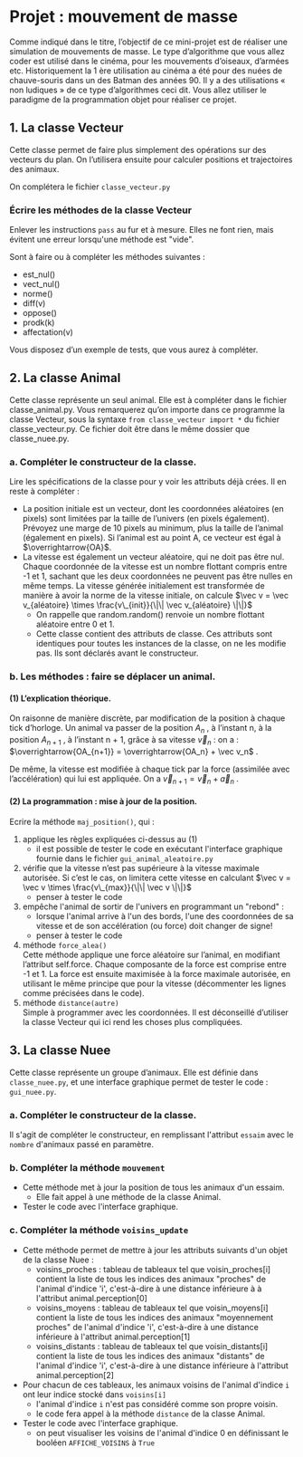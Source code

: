 # Projet : mouvement de masse

Comme indiqué dans le titre, l’objectif de ce mini-projet est de réaliser une simulation de mouvements de masse. 
Le type d’algorithme que vous allez coder est utilisé dans le cinéma, pour les mouvements d’oiseaux, d’armées etc. 
Historiquement la 1 ère utilisation au cinéma a été pour des nuées de chauve-souris dans un des Batman des années 90. 
Il y a des utilisations « non ludiques » de ce type d’algorithmes ceci dit.
Vous allez utiliser le paradigme de la programmation objet pour réaliser ce projet.

## 1. La classe Vecteur

Cette classe permet de faire plus simplement des opérations sur des vecteurs du plan. On l’utilisera
ensuite pour calculer positions et trajectoires des animaux.

On complétera le fichier `classe_vecteur.py` 

### Écrire les méthodes de la classe Vecteur
Enlever les instructions `pass` au fur et à mesure. Elles ne font rien, mais évitent une erreur lorsqu'une méthode est "vide".  

Sont à faire ou à compléter les méthodes suivantes :
*  est_nul()
* vect_nul()
* norme()
* diff(v)
* oppose()
* prodk(k)
* affectation(v)  

Vous disposez d’un exemple de tests,  que vous aurez à compléter. 

## 2. La classe Animal
Cette classe représente un seul animal.
Elle est à compléter dans le fichier classe_animal.py.
Vous remarquerez qu’on importe dans ce programme la classe Vecteur, sous la syntaxe 
`from classe_vecteur import *` du fichier classe_vecteur.py. 
Ce fichier doit être dans le même dossier que classe_nuee.py.

### a. Compléter le constructeur de la classe.

Lire les spécifications de la classe pour y voir les attributs déjà crées. 
Il en reste à compléter :
* La position initiale est un vecteur, dont les coordonnées aléatoires (en pixels) sont limitées par la taille de l’univers (en pixels également). Prévoyez une marge de 10 pixels au minimum, plus la taille de l’animal (également en pixels). Si l’animal est au point A, ce vecteur est égal à $\overrightarrow{OA}$.
* La vitesse est également un vecteur aléatoire, qui ne doit pas être nul. Chaque coordonnée de la vitesse est un nombre flottant compris entre -1 et 1, sachant que les deux coordonnées ne peuvent pas
être nulles en même temps. La vitesse générée initialement est transformée de manière à avoir la
norme de la vitesse initiale, on calcule
$\vec v = \vec v_{aléatoire} \times \frac{v\_{init}}{\|\| \vec v_{aléatoire} \|\|}$
  * On rappelle que random.random() renvoie un nombre flottant aléatoire entre 0 et 1.
  * Cette classe contient des attributs de classe. Ces attributs sont identiques pour toutes les instances de la classe, on ne les modifie pas. Ils sont déclarés avant le constructeur.

### b. Les méthodes : faire se déplacer un animal.
#### (1) L’explication théorique.
On raisonne de manière discrète, par modification de la position à chaque tick d’horloge.
Un animal va passer de la position $A_n$ , à l’instant n, à la position 
$A_{n+1}$  , à l’instant n + 1, grâce à
sa vitesse $\vec v_ n$ : 
on a : $\overrightarrow{OA_{n+1}} = \overrightarrow{OA_n} + \vec v_n$ .  

De même, la vitesse est modifiée à chaque tick par la force (assimilée avec l’accélération) qui lui est
appliquée. 
On a $\vec v_{n+1} = \vec v_n + \vec a_n$ .

#### (2) La programmation : mise à jour de la position.
Ecrire la méthode `maj_position()`, qui :
1. applique les règles expliquées ci-dessus au (1)
   * il est possible de tester le code en exécutant l'interface graphique fournie dans le fichier `gui_animal_aleatoire.py`
2. vérifie que la vitesse n’est pas supérieure à la vitesse maximale autorisée. Si c’est le cas, on
limitera cette vitesse en calculant 
$\vec v = \vec v \times \frac{v\_{max}}{\|\| \vec v \|\|}$
   * penser à tester le code
3. empêche l'animal de sortir de l'univers en programmant un "rebond" :
   * lorsque l'animal arrive à l'un des  bords, l'une des coordonnées de sa vitesse et de son accélération (ou force) doit changer de signe!
   * penser à tester le code
4. méthode `force_alea()`  
Cette méthode applique une force aléatoire sur l’animal, en modifiant l’attribut self.force.
Chaque composante de la force est comprise entre -1 et 1. La force est ensuite maximisée à la
force maximale autorisée, en utilisant le même principe que pour la vitesse (décommenter
les lignes comme précisées dans le code).
5. méthode `distance(autre)`  
Simple à programmer avec les coordonnées. Il est déconseillé d’utiliser la classe Vecteur qui ici rend les choses plus compliquées.

## 3. La classe Nuee

Cette classe représente un groupe d’animaux. 
Elle est définie dans `classe_nuee.py`, et une interface graphique permet de tester le code : `gui_nuee.py`.  

### a. Compléter le constructeur de la classe.
Il s'agit de compléter le constructeur, en remplissant l'attribut  `essaim` avec le `nombre` d'animaux passé en paramètre. 
### b. Compléter la méthode `mouvement`
* Cette méthode met à jour la position de tous les animaux d'un essaim.  
   * Elle fait appel à une méthode de la classe Animal. 
* Tester le code avec l'interface graphique.

### c. Compléter la méthode `voisins_update`
* Cette méthode permet de mettre à jour les attributs suivants d'un objet de la classe Nuee : 
   * voisins_proches :  tableau de tableaux tel que voisin_proches[i] contient
            la liste de tous les indices des animaux "proches" de l'animal d'indice 'i',
            c'est-à-dire à une distance inférieure à à l'attribut animal.perception[0] 
   * voisins_moyens : tableau de tableaux tel que voisin_moyens[i] contient
            la liste de tous les indices des animaux "moyennement proches" de l'animal d'indice 'i',
            c'est-à-dire à une distance inférieure à l'attribut animal.perception[1]
   * voisins_distants :  tableau de tableaux tel que voisin_distants[i] contient
            la liste de tous les indices des animaux "distants" de l'animal d'indice 'i',
            c'est-à-dire à une distance inférieure à l'attribut animal.perception[2]
* Pour chacun de ces tableaux, les animaux voisins de l'animal d'indice `i` ont leur indice stocké dans `voisins[i]`
   * l'animal d'indice  `i` n'est pas considéré comme son propre voisin.
   * le code fera appel à la méthode `distance` de la classe Animal.
* Tester le code avec l'interface graphique.
   * on peut visualiser les voisins de l'animal d'indice 0 en définissant le booléen `AFFICHE_VOISINS` à `True`




